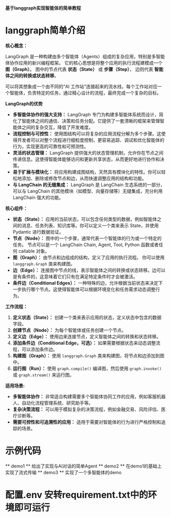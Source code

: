 **基于langgraph实现智能体的简单教程**

# langgraph简单介绍

**核心概念：**

LangGraph 是一种构建由多个智能体（Agents）组成的复杂应用，特别是多智能体协作应用的新兴编程框架。 它的核心思想是将整个应用的执行流程建模成一个 **图（Graph）**。 图中的节点代表 **状态（State）** 或 **步骤（Step）**， 边则代表 **智能体之间的转换或状态转移**。

可以将其想象成一个由不同的“AI 工作站”连接起来的流水线，每个工作站对应一个智能体，负责特定的任务，通过精心设计的流程，最终完成一个复杂的目标。

**LangGraph的优势**

*   **多智能体协作的强大支持：** LangGraph 专门为构建多智能体系统而设计，简化了智能体之间的通信、决策和任务分配。它提供了一套清晰的框架来管理智能体之间的复杂交互，降低了开发难度。
*   **流程控制与可控性：** 使用图结构可以将复杂的应用流程分解为多个步骤。这使得开发者可以对整个流程进行细粒度控制，更容易追踪、调试和优化智能体的行为，实现更高的可靠性和可预测性。
*   **灵活的状态管理：** LangGraph 提供强大的状态管理机制，允许你在节点之间传递信息。这使得智能体能够访问和更新共享状态，从而更好地进行协作和决策。
*   **易于扩展与模块化：** 将应用构建成图结构，天然具有模块化的特性。你可以轻松地添加、删除或修改节点和边，从而快速调整应用的结构和功能。
*   **与 LangChain 的无缝集成：** LangGraph 是 LangChain 生态系统的一部分，可以与 LangChain 的其他模块（如模型、向量存储等）无缝集成，充分利用 LangChain 强大的功能。

**核心组件：**

*   **状态（State）：** 应用的当前状态，可以包含任何类型的数据，例如智能体之间的消息、任务列表、知识库等。你可以定义一个类来表示 State，并使用 Pydantic 进行数据验证。
*   **节点（Node）：** 图中的一个步骤，通常代表一个智能体的行为或一个特定的任务。 节点可以是一个 LangChain Chain, Agent, Tool, Python 函数或者任何 callable 对象。
*   **图（Graph）：** 由节点和边组成的结构，定义了应用的执行流程。 你可以使用 `langgraph.Graph` 类来构建图。
*   **边（Edge）：** 连接图中节点的线，表示智能体之间的转换或状态转移。边可以是有条件的，这意味着它们只有在满足特定条件时才会被激活。
*   **条件边（Conditional Edges）：** 一种特殊的边，允许根据当前状态来决定下一步执行哪个节点。这使得智能体可以根据环境变化和任务需求动态调整行为。

**工作流程：**
1.  **定义状态（State）：** 创建一个类来表示应用的状态，定义状态中包含的数据字段。
2.  **创建节点（Node）：** 为每个智能体或任务创建一个节点。
3.  **定义边（Edge）：** 使用边来连接节点，定义智能体之间的转换和状态转移。
4.  **添加条件边（Conditional Edge，可选）：**  如果需要根据状态来动态调整流程，可以添加条件边。
5.  **构建图（Graph）：** 使用 `langgraph.Graph` 类来构建图，将节点和边添加到图中。
6.  **运行图（Run）：** 使用 `graph.compile()` 编译图，然后使用 `graph.invoke()` 或 `graph.stream()` 来运行图。

**适用场景:**

*   **多智能体协作：** 非常适合构建需要多个智能体协同工作的应用，例如客服机器人、自动化流程管理系统、研究助手等。
*   **复杂决策流程：** 可以用于模拟复杂的决策流程，例如金融交易、风险评估、医疗诊断等。
*   **需要可控性和可追溯性的应用：**  适用于需要对智能体的行为进行严格控制和追踪的场景。

# 示例代码
** demo1 ** 给出了实现与AI对话的简单Agent
** demo2 ** 在demo1的基础上实现了流式传输
** demo3 ** 实现了一个多智能体的demo

# 配置.env 安转requirement.txt中的环境即可运行

